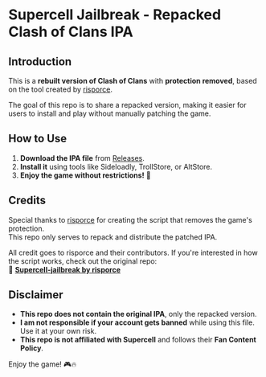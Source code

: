 # Supercell Jailbreak - Repacked Clash of Clans IPA

## Introduction
This is a **rebuilt version of Clash of Clans** with **protection removed**, based on the tool created by [risporce](https://github.com/risporce/Supercell-jailbreak).  

The goal of this repo is to share a repacked version, making it easier for users to install and play without manually patching the game.  

## How to Use
1. **Download the IPA file** from [Releases](https://github.com/YOUR-USERNAME/Supercell-jailbreak/releases).
2. **Install it** using tools like Sideloadly, TrollStore, or AltStore.
3. **Enjoy the game without restrictions!** 🚀  

## Credits
Special thanks to [risporce](https://github.com/risporce) for creating the script that removes the game's protection.  
This repo only serves to repack and distribute the patched IPA.  

All credit goes to risporce and their contributors. If you're interested in how the script works, check out the original repo:  
🔗 **[Supercell-jailbreak by risporce](https://github.com/risporce/Supercell-jailbreak)**  

## Disclaimer
- **This repo does not contain the original IPA**, only the repacked version.  
- **I am not responsible if your account gets banned** while using this file. Use it at your own risk.  
- **This repo is not affiliated with Supercell** and follows their **Fan Content Policy**.  

Enjoy the game! 🎮🔥  

